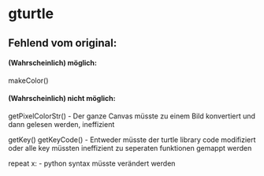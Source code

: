 # gturtle

## Fehlend vom original:

#### (Wahrscheinlich) möglich:
makeColor()

#### (Wahrscheinlich) nicht möglich:
getPixelColorStr() - Der ganze Canvas müsste zu einem Bild konvertiert und dann gelesen werden, ineffizient
  
getKey()
getKeyCode() - Entweder müsste der turtle library code modifiziert oder alle key müssten ineffizient zu seperaten funktionen gemappt werden
  
repeat x: - python syntax müsste verändert werden
